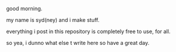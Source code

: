 good morning.

my name is syd(ney) and i make stuff.

everything i post in this repository is completely free to use, for all.

so yea, i dunno what else t write here so have a great day.
